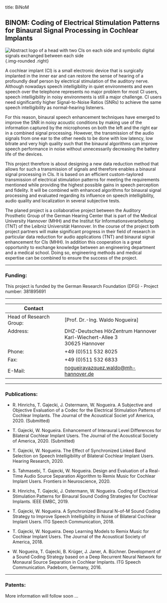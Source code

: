title: BiNoM

## BINOM: Coding of Electrical Stimulation Patterns for Binaural Signal Processing in Cochlear Implants


![Abstract logo of a head with two CIs on each side and symbolic digital signals exchanged between each side](binomlogo_1.png){.img-rounded .right}


A cochlear implant (CI) is a small electronic device that is surgically implanted in the inner ear and can restore the sense of hearing of a profoundly deaf person by electrical stimulation of the auditory nerve. Although nowadays speech intelligibility in quiet environments and even speech over the telephone represents no major problem for most CI users, speech intelligibility in noisy environments is still a major challenge. CI users need significantly higher Signal-to-Noise Ratios (SNRs) to achieve the same speech intelligibility as normal-hearing listeners.

For this reason, binaural speech enhancement techniques have emerged to improve the SNR in noisy acoustic conditions by making use of the information captured by the microphones on both the left and the right ear in a combined signal processing. However, the transmission of the audio signals from one ear to the other needs to be done with low latency, low bitrate and very high quality such that the binaural algorithms can improve speech performance in noise without unnecessarily decreasing the battery life of the devices.

This project therefore is about designing a new data reduction method that allows for such a transmission of signals and therefore enables a binaural signal processing in CIs. It is based on an efficient custom-taylored transmission of electrical stimulation patterns for meeting the requirements mentioned while providing the highest possible gains in speech perception and fidelity. It will be combined with enhanced algorithms for binaural signal processing and evaluated regarding its influence on speech intelligibility, audio quality and localization in several subjective tests.

The planed project is a collaborative project between the Auditory Prosthetic Group of the German Hearing Center that is part of the Medical University Hannover (MHH) and the Institut für Informationsverarbeitung (TNT) of the Leibniz Universität Hannover. In the course of the project both project partners will make significant progress in their field of research in particular data reduction for audio applications (TNT) and binaural signal enhancement for CIs (MHH). In addition this cooperation is a great opportunity to exchange knowledge between an engineering department and a medical school. Doing so, engineering methods and medical expertise can be combined to ensure the success of the project.

---

### Funding:
This project is funded by the German Research Foundation (DFG) - Project number: 381895691

---

| Contact                 |                            |
| ------------------------|--------------------------- |
| Head of Research Group:<br>  |[Prof. Dr.-Ing. Waldo Nogueira]|
| Address: <br><br><br>   | DHZ-Deutsches HörZentrum Hannover<br> Karl-Wiechert-Allee 3 <br> 30625 Hannover |
| Phone:                  | +49 (0)511 532 8025 |
| Fax:                    | +49 (0)511 532 6833 |
| E-Mail:                 |<nogueiravazquez.waldo@mh-hannover.de>|

---
    
### Publications:

- R. Hinrichs, T. Gajecki, J. Ostermann, W. Nogueira. A Subjective and Objective Evaluation of a Codec for the Electrical Stimulation Patterns of Cochlear Implants. The Journal of the Acoustical Societ yof America, 2020. (Submitted)

- T. Gajecki, W. Nogueira. Enhancement of Interaural Level Differences for Bilateral Cochlear Implant Users. The Journal of the Acoustical Society of America, 2020. (Submitted)

- T. Gajecki, W. Nogueira. The Effect of Synchronized Linked Band Selection on Speech Intelligibility of Bilateral Cochlear Implant Users. Hearing Research, 2020.

- S. Tahmasebi, T. Gajecki, W. Nogueira. Design and Evaluation of a Real-Time Audio Source Separation Algorithm to Remix Music for Cochlear Implant Users. Frontiers in Neuroscience, 2020.

- R. Hinrichs, T. Gajecki, J. Ostermann, W. Nogueira. Coding of Electrical Stimulation Patterns for Binaural Sound Coding Strategies for Cochlear Implants. IEEE EMBC, 2019.

- T. Gajecki, W. Nogueira. A Synchronized Binaural N-of-M Sound Coding Strategy to Improve Speech Intelligibility in Noise of Bilateral Cochlear Implant Users. ITG Speech Communication, 2018.

- T. Gajecki, W. Nogueira. Deep Learning Models to Remix Music for Cochlear Implant Users. The Journal of the Acoustical Society of America, 2018.

- W. Nogueira, T. Gajecki, B. Krüger, J. Janer, A. Büchner. Development of a Sound Coding Strategy based on a Deep Recurrent Neural Network for Monaural Source Separation in Cochlear Implants. ITG Speech Communication. Padeborn, Germany, 2016.
 

---

### Patents: 
More information will follow soon ...

    
    

